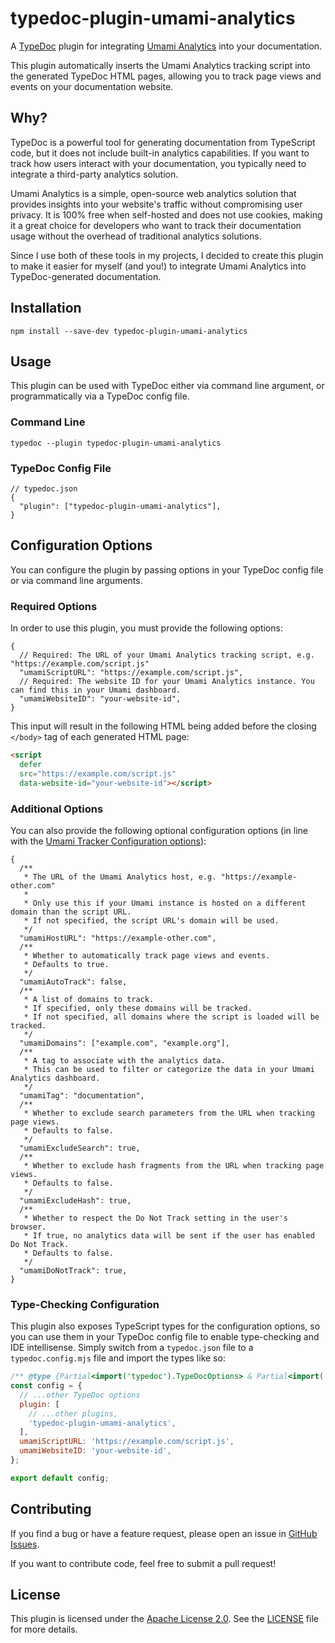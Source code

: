 # typedoc-plugin-umami-analytics

A [TypeDoc](https://typedoc.org/) plugin for integrating [Umami Analytics](https://umami.is/docs) into your documentation.

This plugin automatically inserts the Umami Analytics tracking script into the generated TypeDoc HTML pages, allowing you to track page views and events on your documentation website.

## Why?

TypeDoc is a powerful tool for generating documentation from TypeScript code, but it does not include built-in analytics capabilities. If you want to track how users interact with your documentation, you typically need to integrate a third-party analytics solution.

Umami Analytics is a simple, open-source web analytics solution that provides insights into your website's traffic without compromising user privacy. It is 100% free when self-hosted and does not use cookies, making it a great choice for developers who want to track their documentation usage without the overhead of traditional analytics solutions.

Since I use both of these tools in my projects, I decided to create this plugin to make it easier for myself (and you!) to integrate Umami Analytics into TypeDoc-generated documentation.

## Installation

```
npm install --save-dev typedoc-plugin-umami-analytics
```

## Usage

This plugin can be used with TypeDoc either via command line argument, or programmatically via a TypeDoc config file.

### Command Line

```
typedoc --plugin typedoc-plugin-umami-analytics
```

### TypeDoc Config File

```jsonc
// typedoc.json
{
  "plugin": ["typedoc-plugin-umami-analytics"],
}
```

## Configuration Options

You can configure the plugin by passing options in your TypeDoc config file or via command line arguments.

### Required Options

In order to use this plugin, you must provide the following options:

```jsonc
{
  // Required: The URL of your Umami Analytics tracking script, e.g. "https://example.com/script.js"
  "umamiScriptURL": "https://example.com/script.js",
  // Required: The website ID for your Umami Analytics instance. You can find this in your Umami dashboard.
  "umamiWebsiteID": "your-website-id",
}
```

This input will result in the following HTML being added before the closing `</body>` tag of each generated HTML page:

```html
<script
  defer
  src="https://example.com/script.js"
  data-website-id="your-website-id"></script>
```

### Additional Options

You can also provide the following optional configuration options (in line with the [Umami Tracker Configuration options](https://umami.is/docs/tracker-configuration)):

```jsonc
{
  /**
   * The URL of the Umami Analytics host, e.g. "https://example-other.com"
   *
   * Only use this if your Umami instance is hosted on a different domain than the script URL.
   * If not specified, the script URL's domain will be used.
   */
  "umamiHostURL": "https://example-other.com",
  /**
   * Whether to automatically track page views and events.
   * Defaults to true.
   */
  "umamiAutoTrack": false,
  /**
   * A list of domains to track.
   * If specified, only these domains will be tracked.
   * If not specified, all domains where the script is loaded will be tracked.
   */
  "umamiDomains": ["example.com", "example.org"],
  /**
   * A tag to associate with the analytics data.
   * This can be used to filter or categorize the data in your Umami Analytics dashboard.
   */
  "umamiTag": "documentation",
  /**
   * Whether to exclude search parameters from the URL when tracking page views.
   * Defaults to false.
   */
  "umamiExcludeSearch": true,
  /**
   * Whether to exclude hash fragments from the URL when tracking page views.
   * Defaults to false.
   */
  "umamiExcludeHash": true,
  /**
   * Whether to respect the Do Not Track setting in the user's browser.
   * If true, no analytics data will be sent if the user has enabled Do Not Track.
   * Defaults to false.
   */
  "umamiDoNotTrack": true,
}
```

### Type-Checking Configuration

This plugin also exposes TypeScript types for the configuration options, so you can use them in your TypeDoc config file to enable type-checking and IDE intellisense. Simply switch from a `typedoc.json` file to a `typedoc.config.mjs` file and import the types like so:

```javascript
/** @type {Partial<import('typedoc').TypeDocOptions> & Partial<import('typedoc-plugin-umami-analytics').Config>} */
const config = {
  // ...other TypeDoc options
  plugin: [
    // ...other plugins,
    'typedoc-plugin-umami-analytics',
  ],
  umamiScriptURL: 'https://example.com/script.js',
  umamiWebsiteID: 'your-website-id',
};

export default config;
```

## Contributing

If you find a bug or have a feature request, please open an issue in [GitHub Issues](https://github.com/charles4221/typedoc-plugin-umami-analytics/issues).

If you want to contribute code, feel free to submit a pull request!

## License

This plugin is licensed under the [Apache License 2.0](https://www.apache.org/licenses/LICENSE-2.0). See the [LICENSE](LICENSE) file for more details.
